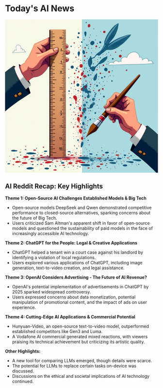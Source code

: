 
# Today's AI News

![Todays Image](pictures/20241204_101405.png)

## AI Reddit Recap: Key Highlights

**Theme 1: Open-Source AI Challenges Established Models & Big Tech**

- Open-source models DeepSeek and Qwen demonstrated competitive performance to closed-source alternatives, sparking concerns about the future of Big Tech.
- Users criticized Sam Altman's apparent shift in favor of open-source models and questioned the sustainability of paid models in the face of increasingly accessible AI technology.

**Theme 2: ChatGPT for the People: Legal & Creative Applications**

- ChatGPT helped a tenant win a court case against his landlord by identifying a violation of local regulations.
- Users explored various applications of ChatGPT, including image generation, text-to-video creation, and legal assistance.

**Theme 3: OpenAI Considers Advertising - The Future of AI Revenue?**

- OpenAI's potential implementation of advertisements in ChatGPT by 2025 sparked widespread controversy.
- Users expressed concerns about data monetization, potential manipulation of promotional content, and the impact of ads on user experience.

**Theme 4: Cutting-Edge AI Applications & Commercial Potential**

- Hunyuan-Video, an open-source text-to-video model, outperformed established competitors like Gen3 and Luma.
- A Vodafone AI commercial generated mixed reactions, with viewers praising its technical achievement but criticizing its artistic quality.

**Other Highlights:**

- A new tool for comparing LLMs emerged, though details were scarce.
- The potential for LLMs to replace certain tasks on-device was discussed.
- Discussions on the ethical and societal implications of AI technology continued.
